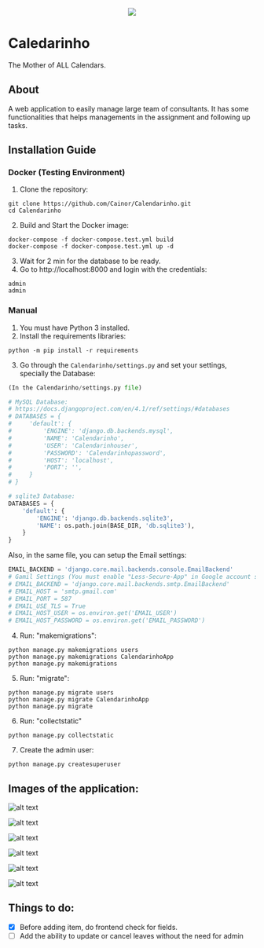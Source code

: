 <p align="center">
  <img src="https://imgur.com/I0fWYqU.png">
</p>

# Caledarinho

The Mother of ALL Calendars.

## About

A web application to easily manage large team of consultants. It has some functionalities that helps managements in the assignment and following up tasks.

## Installation Guide

### Docker (Testing Environment)

1. Clone the repository:

```
git clone https://github.com/Cainor/Calendarinho.git
cd Calendarinho
```

2. Build and Start the Docker image:

```
docker-compose -f docker-compose.test.yml build
docker-compose -f docker-compose.test.yml up -d
```

3. Wait for 2 min for the database to be ready.
4. Go to http://localhost:8000 and login with the credentials:

```
admin
admin
```

### Manual

1. You must have Python 3 installed.
2. Install the requirements libraries:

```
python -m pip install -r requirements
```

3. Go through the `Calendarinho/settings.py` and set your settings, specially the Database:

```python
(In the Calendarinho/settings.py file)

# MySQL Database:
# https://docs.djangoproject.com/en/4.1/ref/settings/#databases
# DATABASES = {
#     'default': {
#         'ENGINE': 'django.db.backends.mysql',
#         'NAME': 'Calendarinho',
#         'USER': 'Calendarinhouser',
#         'PASSWORD': 'Calendarinhopassword',
#         'HOST': 'localhost',
#         'PORT': '',
#     }
# }

# sqlite3 Database:
DATABASES = {
    'default': {
        'ENGINE': 'django.db.backends.sqlite3',
        'NAME': os.path.join(BASE_DIR, 'db.sqlite3'),
    }
}

```

Also, in the same file, you can setup the Email settings:

```python
EMAIL_BACKEND = 'django.core.mail.backends.console.EmailBackend'
# Gamil Settings (You must enable "Less-Secure-App" in Google account settings)
# EMAIL_BACKEND = 'django.core.mail.backends.smtp.EmailBackend'
# EMAIL_HOST = 'smtp.gmail.com'
# EMAIL_PORT = 587
# EMAIL_USE_TLS = True
# EMAIL_HOST_USER = os.environ.get('EMAIL_USER')
# EMAIL_HOST_PASSWORD = os.environ.get('EMAIL_PASSWORD')
```

4. Run: "makemigrations":

```
python manage.py makemigrations users
python manage.py makemigrations CalendarinhoApp
python manage.py makemigrations
```

5. Run: "migrate":

```
python manage.py migrate users
python manage.py migrate CalendarinhoApp
python manage.py migrate
```

6. Run: "collectstatic"

```
python manage.py collectstatic
```

7. Create the admin user:

```
python manage.py createsuperuser
```

## Images of the application:

![alt text](https://imgur.com/Ah7wPAS.png)

![alt text](https://imgur.com/a6tJoQM.png)

![alt text](https://imgur.com/1Pe0oBo.png)

![alt text](https://imgur.com/8wwEDlQ.png)

![alt text](https://imgur.com/R8CTRyg.png)

![alt text](https://imgur.com/qb0yj3Z.png)

## Things to do:

- [x] Before adding item, do frontend check for fields.
- [ ] Add the ability to update or cancel leaves without the need for admin
